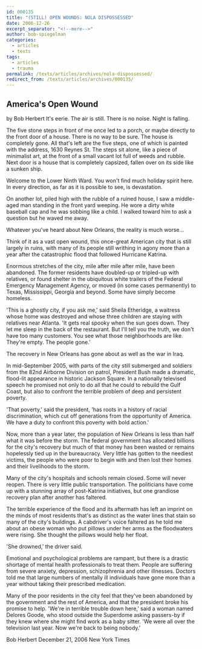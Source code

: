```yaml
---
id: 000135
title: "(STILL) OPEN WOUNDS: NOLA DISPOSSESSED"
date: 2006-12-26
excerpt_separator: "<!--more-->"
author: bob-spiegelman
categories:
  - articles
  - texts
tags:
  - articles
  - trauma
permalink: /texts/articles/archives/nola-dispossessed/
redirect_from: /texts/articles/archives/000135/
---
```

## America's Open Wound
by Bob Herbert
It's eerie. The air is still. There is no noise. Night is falling.
<!--more-->
The five stone steps in front of me once led to a porch, or maybe directly to the front door of a house. There is no way to be sure. The house is completely gone. All that's left are the five steps, one of which is painted with the address, 1630 Reynes St. The steps sit alone, like a piece of minimalist art, at the front of a small vacant lot full of weeds and rubble. Next door is a house that is completely capsized, fallen over on its side like a sunken ship.

Welcome to the Lower Ninth Ward. You won't find much holiday spirit here. In every direction, as far as it is possible to see, is devastation.

On another lot, piled high with the rubble of a ruined house, I saw a middle-aged man standing in the front yard weeping. He wore a dirty white baseball cap and he was sobbing like a child. I walked toward him to ask a question but he waved me away.

Whatever you've heard about New Orleans, the reality is much worse...

Think of it as a vast open wound, this once-great American city that is still largely in ruins, with many of its people still writhing in agony more than a year after the catastrophic flood that followed Hurricane Katrina.

Enormous stretches of the city, mile after mile after mile, have been abandoned. The former residents have doubled-up or tripled-up with relatives, or found shelter in the ubiquitous white trailers of the Federal Emergency Management Agency, or moved (in some cases permanently) to Texas, Mississippi, Georgia and beyond. Some have simply become homeless.

'This is a ghostly city, if you ask me,' said Sheila Etheridge, a waitress whose home was destroyed and whose three children are staying with relatives near Atlanta. 'It gets real spooky when the sun goes down. They let me sleep in the back of the restaurant. But I'll tell you the truth, we don't have too many customers. You see what those neighborhoods are like. They're empty. The people gone.'

The recovery in New Orleans has gone about as well as the war in Iraq.

In mid-September 2005, with parts of the city still submerged and soldiers from the 82nd Airborne Division on patrol, President Bush made a dramatic, flood-lit appearance in historic Jackson Square. In a nationally televised speech he promised not only to do all that he could to rebuild the Gulf Coast, but also to confront the terrible problem of deep and persistent poverty.

'That poverty,' said the president, 'has roots in a history of racial discrimination, which cut off generations from the opportunity of America. We have a duty to confront this poverty with bold action.'

Now, more than a year later, the population of New Orleans is less than half what it was before the storm. The federal government has allocated billions for the city's recovery but much of that money has been wasted or remains hopelessly tied up in the bureaucracy. Very little has gotten to the neediest victims, the people who were poor to begin with and then lost their homes and their livelihoods to the storm.

Many of the city's hospitals and schools remain closed. Some will never reopen. There is very little public transportation. The politicians have come up with a stunning array of post-Katrina initiatives, but one grandiose recovery plan after another has faltered.

The terrible experience of the flood and its aftermath has left an imprint on the minds of most residents that's as distinct as the water lines that stain so many of the city's buildings. A cabdriver's voice faltered as he told me about an obese woman who put pillows under her arms as the floodwaters were rising. She thought the pillows would help her float.

'She drowned,' the driver said.

Emotional and psychological problems are rampant, but there is a drastic shortage of mental health professionals to treat them. People are suffering from severe anxiety, depression, schizophrenia and other illnesses. Doctors told me that large numbers of mentally ill individuals have gone more than a year without taking their prescribed medication.

Many of the poor residents in the city feel that they've been abandoned by the government and the rest of America, and that the president broke his promise to help. 'We're in terrible trouble down here,' said a woman named Delores Goode, who stood outside the Superdome asking passers-by if they knew where she might find work as a baby sitter. 'We were all over the television last year. Now we're back to being nobody.'

Bob Herbert
December 21, 2006
New York Times
